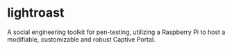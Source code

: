 # lightroast
 A social engineering toolkit for pen-testing, utilizing a Raspberry Pi to host a modifiable, customizable and robust Captive Portal.
